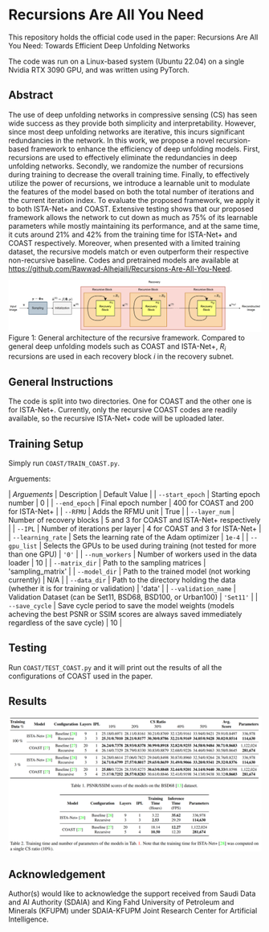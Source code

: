 # Recursions Are All You Need
This repository holds the official code used in the paper:
Recursions Are All You Need: Towards Efficient Deep Unfolding Networks

The code was run on a Linux-based system (Ubuntu 22.04) on a single Nvidia RTX 3090 GPU, and was written using PyTorch.

## Abstract
The use of deep unfolding networks in compressive sensing (CS) has seen wide success as they provide both simplicity and interpretability. However, since most deep unfolding networks are iterative, this incurs significant redundancies in the network. In this work, we propose a novel recursion-based framework to enhance the efficiency of deep unfolding models. First, recursions are used to effectively eliminate the redundancies in deep unfolding networks. Secondly, we randomize the number of recursions during training to decrease the overall training time. Finally, to effectively utilize the power of recursions, we introduce a learnable unit to modulate the features of the model based on both the total number of iterations and the current iteration index. To evaluate the proposed framework, we apply it to both ISTA-Net+ and COAST. Extensive testing shows that our proposed framework allows the network to cut down as much as 75% of its learnable parameters while mostly maintaining its performance, and at the same time, it cuts around 21% and 42% from the training time for ISTA-Net+ and COAST respectively. Moreover, when presented with a limited training dataset, the recursive models match or even outperform their respective non-recursive baseline. Codes and pretrained models are available at https://github.com/Rawwad-Alhejaili/Recursions-Are-All-You-Need.

![Recursive_Framework](/Figures/Recursive_Framework.png)
Figure 1: General architecture of the recursive framework. Compared to general deep unfolding models such as COAST and ISTA-Net+, $R_i$ recursions are used in each recovery block $i$ in the recovery subnet.

## General Instructions
The code is split into two directories. One for COAST and the other one is for ISTA-Net+. Currently, only the recursive COAST codes are readily available, so the recursive ISTA-Net+ code will be uploaded later.

## Training Setup
Simply run `COAST/TRAIN_COAST.py`.

Arguements:

| *Arguements* | Description | Default Value |
| `--start_epoch` | Starting epoch number | 0 |
| `--end_epoch` | Final epoch number | 400 for COAST and 200 for ISTA-Net+ |
| `--RFMU` | Adds the RFMU unit | True |
| `--layer_num` | Number of recovery blocks | 5 and 3 for COAST and ISTA-Net+ respectively |
| `--IPL` | Number of iterations per layer | 4 for COAST and 3 for ISTA-Net+ |
| `--learning_rate` | Sets the learning rate of the Adam optimizer | `1e-4` |
| `--gpu_list` | Selects the GPUs to be used during training (not tested for more than one GPU) | `'0'` |
| `--num_workers` | Number of workers used in the data loader | 10 |
| `--matrix_dir` | Path to the sampling matrices | 'sampling_matrix' |
| `--model_dir` | Path to the trained model (not working currently) | N/A |
| `--data_dir` | Path to the directory holding the data (whether it is for training or validation) | 'data' |
| `--validation_name` | Validation Dataset (can be Set11, BSD68, BSD100, or Urban100) | `'Set11'` |
| `--save_cycle` | Save cycle period to save the model weights (models acheving the best PSNR or SSIM scores are always saved immediately regardless of the save cycle) | 10 |

## Testing
Run `COAST/TEST_COAST.py` and it will print out the results of all the configurations of COAST used in the paper.

## Results
![Tables](/Figures/Tables.png)

## Acknowledgement
Author(s) would like to acknowledge the support received from Saudi Data and AI Authority (SDAIA) and King Fahd University of Petroleum and Minerals (KFUPM) under SDAIA-KFUPM Joint Research Center for Artificial Intelligence.